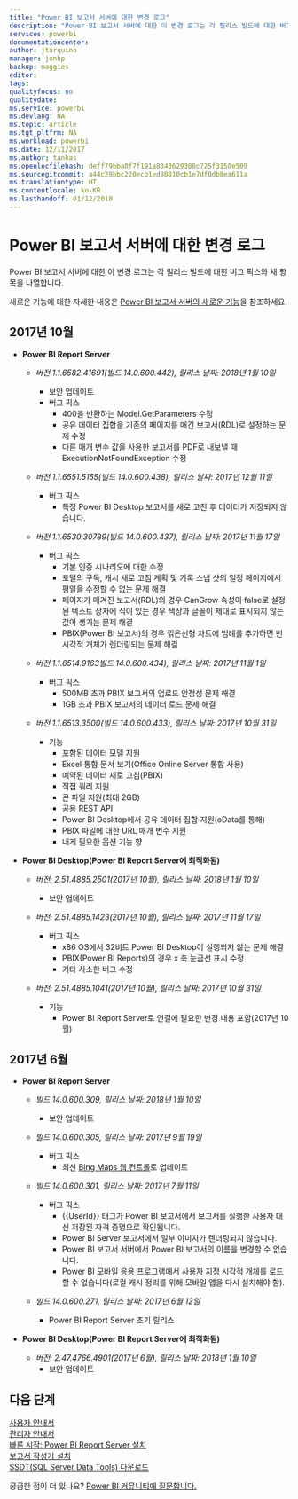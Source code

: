 ```yaml
---
title: "Power BI 보고서 서버에 대한 변경 로그"
description: "Power BI 보고서 서버에 대한 이 변경 로그는 각 릴리스 빌드에 대한 버그 픽스와 새 항목을 나열합니다."
services: powerbi
documentationcenter: 
author: jtarquino
manager: jonhp
backup: maggies
editor: 
tags: 
qualityfocus: no
qualitydate: 
ms.service: powerbi
ms.devlang: NA
ms.topic: article
ms.tgt_pltfrm: NA
ms.workload: powerbi
ms.date: 12/11/2017
ms.author: tankas
ms.openlocfilehash: deff79bba0f7f191a8343629300c725f3150e509
ms.sourcegitcommit: a44c29bbc220ecb1ed80810cb1e7df0db8ea611a
ms.translationtype: HT
ms.contentlocale: ko-KR
ms.lasthandoff: 01/12/2018
---
```

# <a name="changelog-for-power-bi-report-server"></a>Power BI 보고서 서버에 대한 변경 로그

Power BI 보고서 서버에 대한 이 변경 로그는 각 릴리스 빌드에 대한 버그 픽스와 새 항목을 나열합니다.

새로운 기능에 대한 자세한 내용은 [Power BI 보고서 서버의 새로운 기능](whats-new.md)을 참조하세요.

## <a name="october-2017"></a>2017년 10월

- **Power BI Report Server**
    - *버전 1.1.6582.41691(빌드 14.0.600.442), 릴리스 날짜: 2018년 1월 10일*
        - 보안 업데이트
        - 버그 픽스
            - 400을 반환하는 Model.GetParameters 수정
            - 공유 데이터 집합을 기존의 페이지를 매긴 보고서(RDL)로 설정하는 문제 수정
            - 다른 매개 변수 값을 사용한 보고서를 PDF로 내보낼 때 ExecutionNotFoundException 수정

    - *버전 1.1.6551.5155(빌드 14.0.600.438), 릴리스 날짜: 2017년 12월 11일*
        - 버그 픽스
            - 특정 Power BI Desktop 보고서를 새로 고친 후 데이터가 저장되지 않습니다.

    - *버전 1.1.6530.30789(빌드 14.0.600.437), 릴리스 날짜: 2017년 11월 17일*
        - 버그 픽스
            - 기본 인증 시나리오에 대한 수정 
            - 포털의 구독, 캐시 새로 고침 계획 및 기록 스냅 샷의 일정 페이지에서 평일을 수정할 수 없는 문제 해결
            - 페이지가 매겨진 보고서(RDL)의 경우 CanGrow 속성이 false로 설정된 텍스트 상자에 식이 있는 경우 색상과 글꼴이 제대로 표시되지 않는 값이 생기는 문제 해결
            - PBIX(Power BI 보고서)의 경우 꺾은선형 차트에 범례를 추가하면 빈 시각적 개체가 렌더링되는 문제 해결

    - *버전 1.1.6514.9163빌드 14.0.600.434), 릴리스 날짜: 2017년 11월 1일*
        - 버그 픽스
            - 500MB 초과 PBIX 보고서의 업로드 안정성 문제 해결
            - 1GB 초과 PBIX 보고서의 데이터 로드 문제 해결

    - *버전 1.1.6513.3500(빌드 14.0.600.433), 릴리스 날짜: 2017년 10월 31일*
        - 기능
            - 포함된 데이터 모델 지원
            - Excel 통합 문서 보기(Office Online Server 통합 사용)
            - 예약된 데이터 새로 고침(PBIX)
            - 직접 쿼리 지원
            - 큰 파일 지원(최대 2GB)
            - 공용 REST API
            - Power BI Desktop에서 공유 데이터 집합 지원(oData를 통해)
            - PBIX 파일에 대한 URL 매개 변수 지원
            - 내게 필요한 옵션 기능 향

- **Power BI Desktop(Power BI Report Server에 최적화됨)**
    - *버전: 2.51.4885.2501(2017년 10월), 릴리스 날짜: 2018년 1월 10일*
        - 보안 업데이트

    - *버전: 2.51.4885.1423(2017년 10월), 릴리스 날짜: 2017년 11월 17일*
        - 버그 픽스
            - x86 OS에서 32비트 Power BI Desktop이 실행되지 않는 문제 해결
            - PBIX(Power BI Reports)의 경우 x 축 눈금선 표시 수정
            - 기타 사소한 버그 수정

    - *버전: 2.51.4885.1041(2017년 10월), 릴리스 날짜: 2017년 10월 31일*
        - 기능
            - Power BI Report Server로 연결에 필요한 변경 내용 포함(2017년 10월)

## <a name="june-2017"></a>2017년 6월

- **Power BI Report Server**
    - *빌드 14.0.600.309, 릴리스 날짜: 2018년 1월 10일*
        - 보안 업데이트

    - *빌드 14.0.600.305, 릴리스 날짜: 2017년 9월 19일*  
        - 버그 픽스
            - 최신 [Bing Maps 웹 컨트롤](https://msdn.microsoft.com/library/mt712542.aspx)로 업데이트

    - *빌드 14.0.600.301, 릴리스 날짜: 2017년 7월 11일*
        - 버그 픽스
            - {{UserId}} 태그가 Power BI 보고서에서 보고서를 실행한 사용자 대신 저장된 자격 증명으로 확인됩니다.
            - Power BI Server 보고서에서 일부 이미지가 렌더링되지 않습니다.
            - Power BI 보고서 서버에서 Power BI 보고서의 이름을 변경할 수 없습니다.
            - Power BI 모바일 응용 프로그램에서 사용자 지정 시각적 개체를 로드할 수 없습니다(로컬 캐시 정리를 위해 모바일 앱을 다시 설치해야 함).

    - *빌드 14.0.600.271, 릴리스 날짜: 2017년 6월 12일*
        - Power BI Report Server 초기 릴리스

- **Power BI Desktop(Power BI Report Server에 최적화됨)**
    - *버전: 2.47.4766.4901(2017년 6월), 릴리스 날짜: 2018년 1월 10일*
        - 보안 업데이트

## <a name="next-steps"></a>다음 단계

[사용자 안내서](user-handbook-overview.md)  
[관리자 안내서](admin-handbook-overview.md)  
[빠른 시작: Power BI Report Server 설치](quickstart-install-report-server.md)  
[보고서 작성기 설치](https://docs.microsoft.com/sql/reporting-services/install-windows/install-report-builder)  
[SSDT(SQL Server Data Tools) 다운로드](http://go.microsoft.com/fwlink/?LinkID=616714)

궁금한 점이 더 있나요? [Power BI 커뮤니티에 질문합니다.](https://community.powerbi.com/)